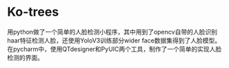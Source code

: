 # Ko-trees
用python做了一个简单的人脸检测小程序，其中用到了opencv自带的人脸识别haar特征检测人脸，还使用YoloV3训练部分wider face数据集得到了人脸模型。
在pycharm中，使用QTdesigner和PyUIC两个工具，制作了一个简单的实现人脸检测的界面。
